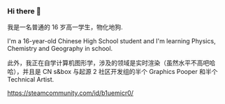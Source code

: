 ### Hi there 👋

我是一名普通的 16 岁高一学生，物化地狗.

I'm a 16-year-old Chinese High School student and I'm learning Physics, Chemistry and Geography in school.

此外，我正在自学计算机图形学，涉及的领域是实时渲染（虽然水平不高吧哈哈），并且是 CN s&box 与起源 2 社区开发组的半个 Graphics Pooper 和半个 Technical Artist.

https://steamcommunity.com/id/b1uemicr0/
